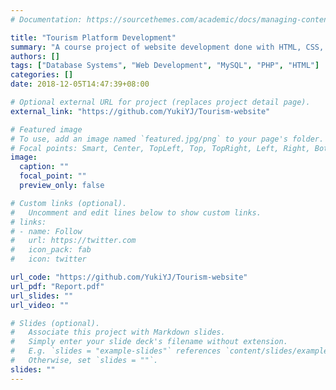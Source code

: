 ```yaml
---
# Documentation: https://sourcethemes.com/academic/docs/managing-content/

title: "Tourism Platform Development"
summary: "A course project of website development done with HTML, CSS, PHP, JavaScript, Ajax, JQuery, and MySQL. The tourism platform "ExploreHK" provides convenience for both intended tourists (travel information & personalized travel plan) and administrators (manage users and data & obtain summary information)."
authors: []
tags: ["Database Systems", "Web Development", "MySQL", "PHP", "HTML"]
categories: []
date: 2018-12-05T14:47:39+08:00

# Optional external URL for project (replaces project detail page).
external_link: "https://github.com/YukiYJ/Tourism-website"

# Featured image
# To use, add an image named `featured.jpg/png` to your page's folder.
# Focal points: Smart, Center, TopLeft, Top, TopRight, Left, Right, BottomLeft, Bottom, BottomRight.
image:
  caption: ""
  focal_point: ""
  preview_only: false

# Custom links (optional).
#   Uncomment and edit lines below to show custom links.
# links:
# - name: Follow
#   url: https://twitter.com
#   icon_pack: fab
#   icon: twitter

url_code: "https://github.com/YukiYJ/Tourism-website"
url_pdf: "Report.pdf"
url_slides: ""
url_video: ""

# Slides (optional).
#   Associate this project with Markdown slides.
#   Simply enter your slide deck's filename without extension.
#   E.g. `slides = "example-slides"` references `content/slides/example-slides.md`.
#   Otherwise, set `slides = ""`.
slides: ""
---
```


